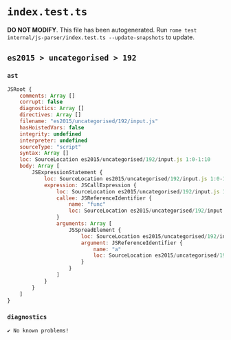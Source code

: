# `index.test.ts`

**DO NOT MODIFY**. This file has been autogenerated. Run `rome test internal/js-parser/index.test.ts --update-snapshots` to update.

## `es2015 > uncategorised > 192`

### `ast`

```javascript
JSRoot {
	comments: Array []
	corrupt: false
	diagnostics: Array []
	directives: Array []
	filename: "es2015/uncategorised/192/input.js"
	hasHoistedVars: false
	integrity: undefined
	interpreter: undefined
	sourceType: "script"
	syntax: Array []
	loc: SourceLocation es2015/uncategorised/192/input.js 1:0-1:10
	body: Array [
		JSExpressionStatement {
			loc: SourceLocation es2015/uncategorised/192/input.js 1:0-1:10
			expression: JSCallExpression {
				loc: SourceLocation es2015/uncategorised/192/input.js 1:0-1:10
				callee: JSReferenceIdentifier {
					name: "func"
					loc: SourceLocation es2015/uncategorised/192/input.js 1:0-1:4 (func)
				}
				arguments: Array [
					JSSpreadElement {
						loc: SourceLocation es2015/uncategorised/192/input.js 1:5-1:9
						argument: JSReferenceIdentifier {
							name: "a"
							loc: SourceLocation es2015/uncategorised/192/input.js 1:8-1:9 (a)
						}
					}
				]
			}
		}
	]
}
```

### `diagnostics`

```
✔ No known problems!

```
